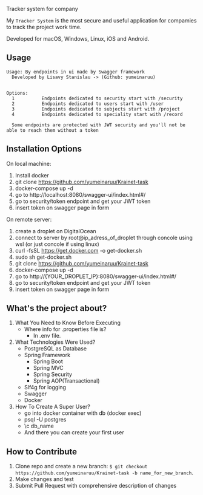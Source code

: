 Tracker system for company


My `Tracker System` is the most secure and useful application for compamies to track the project work time.

Developed for macOS, Windows, Linux, iOS and Android.

**Usage**
---

```
Usage: By endpoints in ui made by Swagger framework
  Developed by Lisavy Stanislau -> (Github: yumeinaruu)


Options:
  1          Endpoints dedicated to security start with /security
  2          Endpoints dedicated to users start with /user
  3          Endpoints dedicated to subjects start with /project
  4          Endpoints dedicated to speciality start with /record

  Some endpoints are protected with JWT security and you'll not be able to reach them without a token
```

**Installation Options**
---
 On local machine:
  1. Install docker
  2. git clone https://github.com/yumeinaruu/Krainet-task
  3. docker-compose up -d
  4. go to http://localhost:8080/swagger-ui/index.html#/
  5. go to security/token endpoint and get your JWT token
  6. insert token on swagger page in form
  
 On remote server:
 1. create a droplet on DigitalOcean
  2. connect to server by root@ip_adress_of_droplet through concole using wsl (or just concole if using linux)
  3. curl -fsSL https://get.docker.com -o get-docker.sh
  4. sudo sh get-docker.sh
  5. git clone https://github.com/yumeinaruu/Krainet-task
  6. docker-compose up -d
  7. go to http://{YOUR_DROPLET_IP}:8080/swagger-ui/index.html#/
  8. go to security/token endpoint and get your JWT token
  9. insert token on swagger page in form



**What's the project about?**
---

1. What You Need to Know Before Executing
    + Where info for .properties file is?
        - In .env file.
2. What Technologies Were Used?
    + PostgreSQL as Database
    + Spring Framework 
        - Spring Boot
        - Spring MVC
        - Spring Security
        - Spring AOP(Transactional)
    + Slf4g for logging
    + Swagger
    + Docker
3. How To Create A Super User?
    + go into docker container with db (docker exec)
    + psql -U postgres
    + \c db_name
    + And there you can create your first user

**How to Contribute**
---
1. Clone repo and create a new branch: `$ git checkout https://github.com/yumeinaruu/Krainet-task -b name_for_new_branch`.
2. Make changes and test
3. Submit Pull Request with comprehensive description of changes
